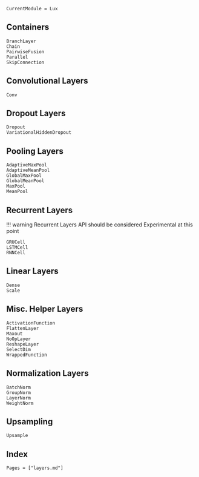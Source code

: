 ```@meta
CurrentModule = Lux
```

## Containers

```@docs
BranchLayer
Chain
PairwiseFusion
Parallel
SkipConnection
```

## Convolutional Layers

```@docs
Conv
```

## Dropout Layers

```@docs
Dropout
VariationalHiddenDropout
```

## Pooling Layers

```@docs
AdaptiveMaxPool
AdaptiveMeanPool
GlobalMaxPool
GlobalMeanPool
MaxPool
MeanPool
```

## Recurrent Layers

!!! warning
    Recurrent Layers API should be considered Experimental at this point

```@docs
GRUCell
LSTMCell
RNNCell
```

## Linear Layers

```@docs
Dense
Scale
```

## Misc. Helper Layers

```@docs
ActivationFunction
FlattenLayer
Maxout
NoOpLayer
ReshapeLayer
SelectDim
WrappedFunction
```

## Normalization Layers

```@docs
BatchNorm
GroupNorm
LayerNorm
WeightNorm
```

## Upsampling

```@docs
Upsample
```

## Index

```@index
Pages = ["layers.md"]
```
